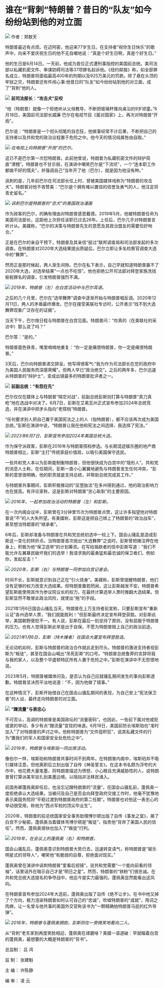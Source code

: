 

# 谁在“背刺”特朗普？昔日的“队友”如今纷纷站到他的对立面

![](https://inews.gtimg.com/news_bt/OhsZjxmNjLCgAm66bEVibB99Ken0pJfXEDx4nh2w8gR4cAA/1000)
作者：郑敖天

特朗普最近有点烦。在迈阿密，他迎来77岁生日。在支持者“祝你生日快乐”的歌声中，向来不爱庆祝生日的他不无自嘲地说：“真是个好生日啊，真是个好生日。”

他的生日是6月14日。一天前，他成为首位正式遭刑事指控的美国前总统。美司法部以私藏机密文件、串谋妨碍司法等37项罪名起诉他。《纽约邮报》称，如全部罪名成立，特朗普将面临最高400年的刑期以及925万美元的罚款。除了悬在头顶的牢狱之灾，特朗普还有件闹心事:他昔日的“队友”如今纷纷站到他的对立面，成了“背刺”他的人。

![](https://inews.gtimg.com/news_bt/OayHECrM_QoUJNGnaugEbwuOQev-faDxwlTbiTaPXpmrkAA/1000)
**前司法部长：“攻击犬”反咬**

“他（特朗普）就像一个拒绝听从父母教导，不断把玻璃杯推向桌沿的9岁顽童。”6月18日，美国前司法部长威廉·巴尔在电视节目《面对国家》上，再次对特朗普“开炮”。

巴尔说：“特朗普是一个彻头彻尾的自恋狂，他做事经常不计后果，不断把自己的支持者以及共和党的政治议程置于危险之中。他今天的情况纯属咎由自取。”

![](https://inews.gtimg.com/news_bt/OxJoz3R7opQdOZh4ceqC8SyaoyYoZccQSoQAOUq5ESO7cAA/1000)_·在电视上向特朗普“开炮”的巴尔。_

这已不是巴尔第一次怼特朗普。此前他曾说，特朗普为私藏机密文件的辩护简直“滑稽”。特朗普也不甘示弱，在演讲中嘲笑巴尔是“下流坯”，一个“连本职工作都做不好的懦夫”，并强调自己“当年开了他（巴尔），就是因为他没有种。”

讽刺的是，几年前巴尔在司法部长任上时，曾被美国媒体戏称为“特朗普的攻击犬”。特朗普对他不吝赞美：“巴尔是个拥有难以置信的信誉及勇气的人，他注定将青史留名。”

![](https://inews.gtimg.com/news_bt/OqNQMJXleReGAcuRuCggcNeEbvP20XP6uMDqrqS-YOp6EAA/1000)_·讽刺巴尔是特朗普的“忠犬”的美国政治漫画_

作为政客的巴尔，的确有理由对特朗普感恩戴德。2019年5月，他被特朗普任命为美国司法部长，这距他上次担任该职已过去26年。上任后，巴尔几乎对特朗普言听计从。美媒称，“巴尔的决策与特朗普先生的意愿及其政治盟友的需要恰好吻合。”

正是在巴尔的亲自干预下，特朗普及其亲信“挺过”联邦调查局和司法部发起的多次调查。在特朗普对2020年大选结果提出质疑后，巴尔立即让多名检察官调查大选中的“舞弊”。

然而正是那时候起，两人渐生间隙。巴尔在私下表示，自己早就知道特朗普赢不了2020年大选，对选举结果“一点也不吃惊”。他也拒绝公开司法部对拜登家族洗钱偷税罪名的调查，引发特朗普强烈不满。

![](https://inews.gtimg.com/news_bt/Omzt8cJECOpbZVOlSk8RjLlbPzGyVl3ZQIAzkLP7kNLecAA/1000)_·2019年，特朗普（左）在白宫活动中与巴尔耳语。_

之后的几个月里，巴尔在“选举舞弊”调查中逐渐开始与特朗普唱反调。2020年12月11日，两人的矛盾最终爆发。巴尔在接受美联社专访时，公开表示“找不到大选舞弊现象广泛存在的证据”。

当天下午，巴尔按日程与特朗普在白宫见面。特朗普问：“你真的（在美联社的采访中）那么说了吗？”

巴尔答：“是的。”

特朗普面色铁青，嘴里喃喃地重复：“你一定是痛恨特朗普，你一定是痛恨特朗普。”

3天后，巴尔向特朗普递交辞呈。他写得很客气:“我为作为司法部长在您的政府中为美国人民服务而深感荣耀”。但两人早已“政治绝交”。之后的两年多，巴尔迅速从特朗普的“辩护士”，变成出镜最多的特朗普批评者之一。

![](https://inews.gtimg.com/news_bt/Osf68gyo__vqI8VYGAAKS0DZl9yEWnmAhGQ1A0_mg0LvUAA/1000)
**前副总统：“有怨在先”**

巴尔仅仅在媒体上与特朗普“隔空对战”，前副总统彭斯则打算与特朗普“真刀真枪”地在选战中对决了。6月7日，彭斯在艾奥瓦州正式宣布参加2024年总统竞选，并在演讲中把矛头指向“老搭档”特朗普。

“任何要求别人把自己置于美国宪法之上的人（指特朗普），都不应该再次成为美国总统。”彭斯在演讲中说，“特朗普让我在他和宪法之间选择，我选择了宪法。”

![](https://inews.gtimg.com/news_bt/OWSNA9Tt0RnP0gSuMdUh5aLchepp7RkVRw_CO1RIE7KW0AA/1000)_·2023年6月7日，彭斯宣布参加2024年美国总统大选。_

作为保守派政客，彭斯在2016年与特朗普搭档参选。与长期混迹娱乐圈的地产商特朗普相比，彭斯“主打”传统家庭价值观，以吸引美国保守选民。

一些共和党人本以为彭斯能制衡特朗普，但他很快成为白宫中的“隐形人”。共和党的消息人士称，在任期间，彭斯一直小心翼翼地避免与特朗普发生任何冲突，“彭斯的意思很明确，他的职责就是支持总统，并帮助总统完成其工作。”

与特朗普共事期间，彭斯积极推动的“反堕胎法”在多州得到通过，他的政治影响力也在提高。有评论家称，这是彭斯对特朗普“忠心耿耿”的主要原因。

![](https://inews.gtimg.com/news_bt/OmR04gVsc6N-M2p0Vyp3lfJj7vY0D0JhInUNMPiL2S32QAA/1000)_·2016年，一起参加政治活动的特朗普（左）和彭斯。_

在一次内阁会议中，彭斯曾在3分钟里15次为特朗普点赞，这让许多指望他对特朗普说“不”的人大失所望。有美媒称，彭斯这是把自己绑上了特朗普的“政治战车”，甚至想当特朗普的“继承者”。

6年后，彭斯却准备与特朗普在共和党总统初选中一较上下。国会山骚乱是造成彭斯这一变化的转折点。当特朗普首次抛出“大选舞弊”之说时，彭斯曾把赌注押在他身上，积极为他“保卫选举”的计划筹资。在写给捐款者的信中彭斯写道：“我们不能允许左翼暴民破坏我们的选举！我请求我的最勇猛和最忠诚的保卫者们，例如你，发起反击！”

![](https://inews.gtimg.com/news_bt/O5d1y9T3e6FBrhbfyJ2kXPWS52qgvx2AGmG0VqOt5GioAAA/1000)_·2020年，彭斯（右）与特朗普一同参加白宫记者会。_

时间不长，彭斯就意识到自己正在“引火烧身”。美媒称，彭斯曾提醒特朗普，他们没有足够的权力改变大选结果。但特朗普置若罔闻，这让彭斯越发不安。特朗普希望彭斯能使用其作为参议院议长的权力，在最终计算选举人票时推翻大选结果。但彭斯显然不敢冒此政治风险，就使出“拖”的手段。

2021年1月6日国会山骚乱当天，特朗普在上万支持者前宣称，只要彭斯宣布“重新认证”各州选举人票，“我们就能胜利！”但彭斯最终决定宣布拜登获胜。对彭斯此举，美国朝野褒贬不一。有人说，彭斯在最后一刻坚持了原则，没有屈服于特朗普的压力。也有人觉得彭斯此举是出于自保，不愿为特朗普赔上自己的政治前途。

![](https://inews.gtimg.com/news_bt/O9s698Z3sO-oWBNnlcKRv-3_LKR-sdVc_kgFjIC579ljYAA/1000)_·2021年1月6日，彭斯（持木锤者）在国会大厦宣布拜登胜选。_

无论动机如何，彭斯与特朗普的政治合作就此走到尽头。特朗普的激进支持者视彭斯为“叛徒”，甚至在国会山喊出“吊死彭斯”的口号。“特朗普总统鲁莽的言辞将我与我的家人，以及整个华盛顿特区所有人置于危险之中。”彭斯在演讲中不无怨恨地说。

2023年5月，特朗普被媒体问及，是否认为自己应就骚乱期间发生的事向彭斯道歉。特朗普坚决而平淡地说道：“不，因为他做了错事。”

在这种情况下，彭斯开始借自己在国会山骚乱期间的表现，为自己安上“宪法保卫者”的人设，最终走向特朗普的对立面。

![](https://inews.gtimg.com/news_bt/OQ4Mi4qFwsEzdSGVDA-MprfV6ACksWDP2Em2tSymvXf_cAA/1000)
**“蹭流量”与表忠心**

不可否认，高调的特朗普是美国政坛的“流量密码”。也因此，一些前下属对他或贬或褒的举动，多少有点“蹭流量”变现的味道。6月18日，美国前防长埃斯珀也“准时加入”了对特朗普的声讨之中。他称特朗普为“文件囤积狂”，说其私藏文件的行为“置我们的军人和国家安全处危险之中”。

![](https://inews.gtimg.com/news_bt/OZIkw_cj2sdRy5h-Gk2fMRcV4rbnf-Hs64MUddYAZme4AAA/1000)_·2019年，特朗普与埃斯珀一同出席活动。_

像伯尔一样，埃斯珀和特朗普共事时间不到两年。在特朗普内阁中，埃斯珀并不吸引媒体注意。但他离职后立刻出版了自传《神圣誓言》。在这本书名颇为浮夸的大作中，他花费大量笔墨，将特朗普描述为愤怒、小心眼且充满威胁性的人，说特朗普曾打算派美军驻扎到美墨边境，以阻挡非法移民涌入。

前国务卿蓬佩奥卸任后，也没忘记蹭特朗普的“流量”。在国会山骚乱前，蓬佩奥一度拒绝承认大选结果。当被问及自己是否会向拜登政府交接工作时，他毫不犹豫地表示美国务院将“平稳过渡到特朗普政府的第二任期”。特朗普也对他这一表忠心的举动很受用，称他为“西点军校的顶尖毕业生”。

2020年，特朗普的前总统国家安全事务助理博尔顿出版了自传《事发之室》，揭了白宫不少秘密。蓬佩奥当着媒体骂博尔顿是“叛徒”，指责他“背弃了美国人民的信任”。然而，蓬佩奥很快也加入了“叛徒”行列。

![](https://inews.gtimg.com/news_bt/OCnGil7DsOkAiU_qxcUCm8pBz-nGRhRm6LHHiKEhW0BTkAA/1000)_·2019年，在会议上的蓬佩奥（右）和特朗普。_

国会山骚乱后，蓬佩奥意识到特朗普大势已去，迅速转变语气，称特朗普是“娱乐明星式的领导人”，嘲笑他“有脆弱的自尊，拒绝面对现实。”

蓬佩奥曾在演讲中讽刺特朗普“爱看后视镜”，说共和党需要“一个能向前看的领袖”，话里话外在暗示自己才是“明日之星”。然而，特朗普的“铁粉”们很忠诚。在共和党总统大选提名的争夺战中，他迄今是实力最强的。蓬佩奥显然能看出这风向。

在特朗普宣布参加2024年大选前，蓬佩奥出版了自传《绝不让步》。在书中他又掉了个方向，极力渲染特朗普如何认可自己的“忠诚”，吹嘘特朗普的“成就”，用词之肉麻，让一名曾与他共事的美国外交官称该书为“一颗精确拍特朗普马屁的红外导弹”。

![](https://inews.gtimg.com/news_bt/OEYsuBkbwQo_y9wH563MrQZ9dh1AI9P347xEZyqVn0UgEAA/1000)_·2018年，特朗普与蓬佩奥拥抱，彭斯则在一旁微笑地看向二人。_

从“背刺”老东家到再度笑脸相迎，蓬佩奥在琢磨啥？美媒一语道破：早就瞄着白宫的蓬佩奥，最想要的大概是特朗普的“背书”。

总监制： 吕 鸿

监 制： 张建魁

主 编： 许陈静

编 审： 凌 云

